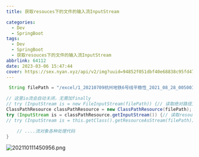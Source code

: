 ```yaml
---
title: 获取resouces下的文件的输入流InputStream

categories:
  - Dev
  - SpringBoot
tags:
  - Dev
  - SpringBoot
  - 获取resouces下的文件的输入流InputStream
abbrlink: 64112
date: 2023-03-06 15:47:44
cover: https://sex.nyan.xyz/api/v2/img?uuid=94852f051dbf40e68838c95fd475b896
---
```


```java
 String filePath = "/excel/1_20210709杭州地铁6号线平稳性_2021_08_28_005001_5S.xlsx";

// 这里io流会自动关闭，无需加finally
// try (InputStream is = new FileInputStream(filePath)) {// 读取绝对路径文件
ClassPathResource classPathResource = new ClassPathResource(filePath);
try (InputStream is = classPathResource.getInputStream()) {// 读取resources下文件方式1（适用于静态)
// try (InputStream is = this.getClass().getResourceAsStream(filePath)) {// 读取相resources下文件方式2(不适用于静态)

    // ....流对象各种处理代码
}
```

![202110111450956.png](https://s2.loli.net/2023/03/08/qkzm7cD9hfsMKwE.png)